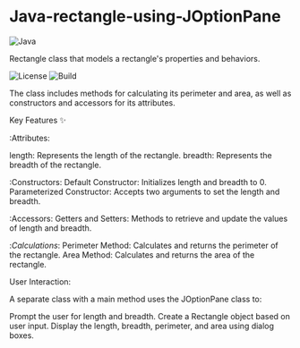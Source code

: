 # Java-rectangle-using-JOptionPane

![Java](https://skillicons.dev/icons?i=java)

Rectangle class that models a rectangle's properties and behaviors. 

![License](https://img.shields.io/badge/license-MIT-green)
![Build](https://img.shields.io/badge/build-passing-brightgreen)

The class includes methods for calculating its perimeter and area, as well as constructors and accessors for its attributes.

Key Features ✨

:Attributes:

length: Represents the length of the rectangle.
breadth: Represents the breadth of the rectangle.

:Constructors:
Default Constructor: Initializes length and breadth to 0.
Parameterized Constructor: Accepts two arguments to set the length and breadth.

:Accessors:
Getters and Setters: Methods to retrieve and update the values of length and breadth.

:_Calculations_:
Perimeter Method: Calculates and returns the perimeter of the rectangle.
Area Method: Calculates and returns the area of the rectangle.

User Interaction:

A separate class with a main method uses the JOptionPane class to:

Prompt the user for length and breadth.
Create a Rectangle object based on user input.
Display the length, breadth, perimeter, and area using dialog boxes.
